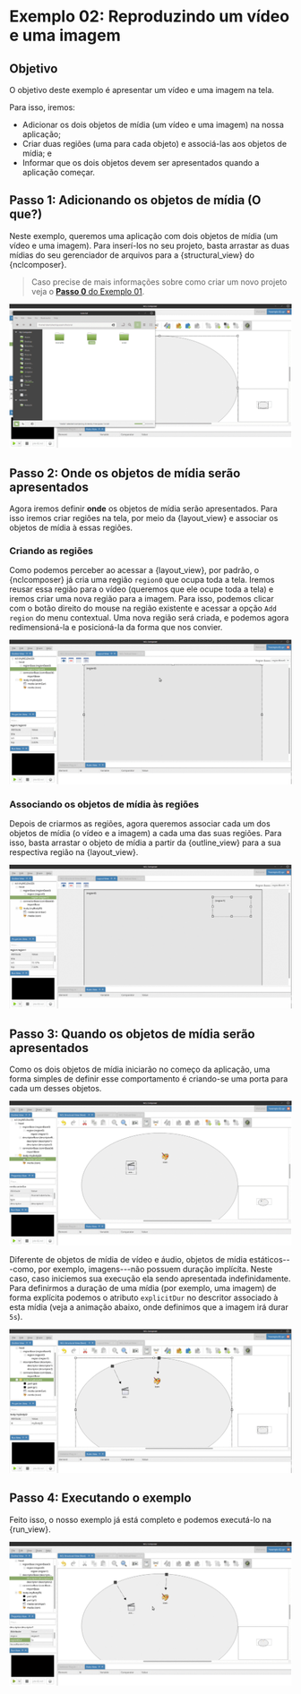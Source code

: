 # Exemplo 02: Reproduzindo um vídeo e uma imagem

## Objetivo
O objetivo deste exemplo é apresentar um vídeo e uma imagem na tela.

Para isso, iremos:

  * Adicionar os dois objetos de mídia (um vídeo e uma imagem) na nossa
    aplicação;
  * Criar duas regiões (uma para cada objeto) e associá-las aos objetos de
    mídia; e
  * Informar que os dois objetos devem ser apresentados quando a aplicação
    começar.

## Passo 1: Adicionando os objetos de mídia  (**O que?**)
Neste exemplo, queremos uma aplicação com dois objetos de mídia (um vídeo e uma
imagem).  Para inserí-los no seu projeto, basta arrastar as duas mídias do seu
gerenciador de arquivos para a {structural_view} do {nclcomposer}.

> Caso precise de mais informações sobre como criar um novo projeto veja o
> [__Passo 0__ do Exemplo 01](01.hello_world).

![](../img-anim/ex02-step01-insert-media.gif)

## Passo 2: Onde os objetos de mídia serão apresentados
Agora iremos definir __onde__ os objetos de mídia serão apresentados.
Para isso iremos criar regiões na tela, por meio da {layout_view} e associar os
objetos de mídia à essas regiões. 

### Criando as regiões

Como podemos perceber ao acessar a {layout_view}, por padrão, o {nclcomposer}
já cria uma região `region0` que ocupa toda a tela. Iremos reusar essa região
para o vídeo (queremos que ele ocupe toda a tela) e iremos criar uma nova
região para a imagem.  Para isso, podemos clicar com o botão direito do mouse
na região existente e acessar a opção `Add region` do menu contextual. Uma nova
região será criada, e podemos agora redimensioná-la e posicioná-la da forma que
nos convier.

![](../img-anim/ex02-step02-create-region.gif)

### Associando os objetos de mídia às regiões

Depois de criarmos as regiões, agora queremos associar cada um dos objetos de
mídia (o vídeo e a imagem) a cada uma das suas regiões.  Para isso, basta
arrastar o objeto de mídia a partir da {outline_view} para a sua respectiva
região na {layout_view}.

![](../img-anim/ex02-step02-media-to-region.gif)

## Passo 3: Quando os objetos de mídia serão apresentados

Como os dois objetos de mídia iniciarão no começo da aplicação, uma forma
simples de definir esse comportamento é criando-se uma porta para cada um
desses objetos.

![](../img-anim/ex02-step03-insert-port.gif)

Diferente de objetos de mídia de vídeo e áudio, objetos de mídia
estáticos---como, por exemplo, imagens---não possuem duração implícíta.  Neste
caso, caso iniciemos sua execução ela sendo apresentada indefinidamente.  Para
definirmos a duração de uma mídia (por exemplo, uma imagem) de forma explícita
podemos o atributo ``explicitDur`` no descritor associado à esta mídia (veja a
animação abaixo, onde definimos que a imagem irá durar ``5s``).

![](../img-anim/ex02-step03-explicit-dur.gif)

## Passo 4: Executando o exemplo
Feito isso, o nosso exemplo já está completo e podemos executá-lo na
{run_view}.

![](../img-anim/ex02-step04-run.gif)

